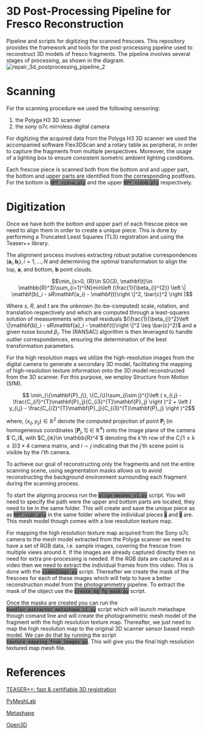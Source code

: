 # 3D Post-Processing Pipeline for Fresco Reconstruction
Pipeline and scripts for digitizing the scanned frescoes. This repository provides the framework and tools for the post-processing pipeline used to reconstruct 3D models of fresco fragments. The pipeline involves several stages of processing, as shown in the diagram.
![repair_3d_postprocessing_pipeline_2](https://github.com/user-attachments/assets/b0978359-892b-4132-88e7-0c8db5db0200)

# Scanning
For the scanning procedure we used the following sensoring:
1. the Polyga H3 3D scanner
2. the sony α7c mirroless digital camera

For digitizing the acquired data from the Polyga H3 3D scanner we used the accompanied software Flex3DScan and a rotary table as peripheral, in order to capture the fragments from multiple perspectives. Moreover, the usage of a lighting box to ensure consistent isometric ambient lighting conditions.

Each frescoe piece is scanned both from the bottom and and upper part, the bottom and upper parts are identified from the corresponding postfixes. For the bottom is <span style="background-color:gray">`RPf_<id>a.ply`</span> and the upper <span style="background-color:gray">`RPf_<id>b.ply`</span> respectively.

# Digitization
Once we have both the bottom and upper part of each frescoe piece we need to align them in order to create a unique piece. This is done by performing  a Truncated Least Squares
(TLS) registration and using the Teaser++ library.

The alignment process involves extracting robust putative correspondences $(\mathbf{a}_i,\mathbf{b}_i), i = 1, . . . , N$ and determining the optimal transformation to align the top, $\mathbf{a}$, and bottom, $\mathbf{b}$ point clouds.
```math
\min_{s>0, {R}\in SO(3), \mathbf{t}\in \mathbb{R}^3}\sum_{i=1}^{N}min\left (\frac{1}{\beta_{i}^{2}} \left \| \mathbf{b}_i - sR\mathbf{a_i} - \mathbf{t}\right \|^2, \bar{c}^2 \right )
```
Where $s$, $R$, and $t$ are the unknown (to-be-computed) scale, rotation, and translation respectively and which are computed through a least-squares solution of measurements with small residuals $(\frac{1}{\beta_{i}^2}\left \|\mathbf{b}_i - sR\mathbf{a}_i - \mathbf{t}\right \|^2 \leq \bar{c}^2)$ and a given noise bound $\beta_i$.
The (RANSAC) algorithm is then leveraged to handle outlier correspondences, ensuring the determination of the best transformation parameters.

For the high resolution maps we utilize the high-resolution images from the digital camera to generate a secondary 3D model, facilitating the mapping of high-resolution texture information onto the 3D model reconstructed from the 3D scanner.
For this purpose, we employ Structure from Motion (SfM).
```math
    \min_{\{\mathbf{P}_j\}, \{C_i\}}\sum_{i\sim j}^{}\left ( x_{i,j} - \frac{C_{i1}^{T}\mathbf{P}_j}{C_{i3}^{T}\mathbf{P}_j} \right )^2 + \left ( y_{i,j} - \frac{C_{i2}^{T}\mathbf{P}_j}{C_{i3}^{T}\mathbf{P}_j} \right )^2
```
where, $(x_{ij} , y_{ij} ) \in \mathbb{R}^2$ denote the
computed projection of point $\mathbf{P}_j$ (in homogeneous coordinates $`[\mathbf{P}_j , 1] \in \mathbb{R}^4`$) onto the image plane of the camera $`C_i$, with $C_{ik}\in \mathbb{R}^4`$ denoting the $k$'th row of the $C_i (1 \leq k \leq 3) 3\times 4$ camera matrix, and $i\sim j$ indicating that the $j$'th scene point is visible by the $i$'th camera.

To achieve our goal of reconstructing only the fragments and not the entire scanning scene, using segmentation masks allows us to avoid reconstructing the background environment surrounding each fragment during the scanning process.


To start the aligning process run the <span style="background-color:gray">`align_meshes_v1.py`</span> script. You will need to specify the path were the upper and bottom parts are located, they need to be in the same folder. This will create and save the unique piece as as <span style="background-color:gray">`RPf_<id>.ply`</span> in the same folder where the individual pieces <span style="background-color:gray">`a`</span> and <span style="background-color:gray">`b`</span> are. This mesh model though comes with a low resolution texture map.

For mapping the high resolution texture map acquired from the Sony α7c camera to the mesh model extracted from the Polyga scanner we need to have a set of RGB data, i.e. sample images, covering the frescoe from multiple views around it. If the images are already captured directly then no need for extra pre-processing is needed. If the RGB data are captured as a video then we need to extract the individual frames from this video. This is done with the <span style="background-color:gray">`video2imgs.py`</span> script. Thereafter we create the mask of the frescoes for each of these images which will help to have a better reconstruction model from the photogrammetry pipeline. To extract the mask of the object use the <span style="background-color:gray">`create_bg_fg_mask.py`</span> script.

Once the masks are created you can run the <span style="background-color:gray">`bundler_extractor_metashape_v1.py`</span> script which will launch metashape though comand line and will create the photogrammetric mesh model of the fragment with the high resolution texture map. Thereafter, we just need to map the high resolution map to the original 3D scanner sensor based mesh model. We can do that by running the script <span style="background-color:gray">`texture_mapping_from_images.py`</span>. This will give you the final high resolution textured map mesh file.


# References
[TEASER++: fast & certifiable 3D registration](https://github.com/MIT-SPARK/TEASER-plusplus)

[PyMeshLab](https://github.com/cnr-isti-vclab/PyMeshLab)

[Metashape](https://github.com/agisoft-llc)

[Open3D](https://github.com/isl-org/Open3D)

